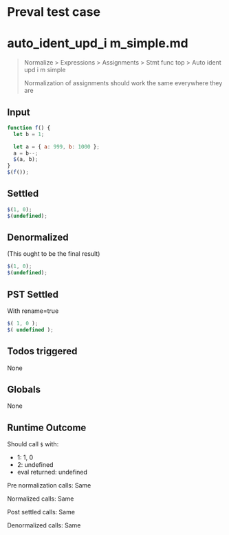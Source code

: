 # Preval test case

# auto_ident_upd_i m_simple.md

> Normalize > Expressions > Assignments > Stmt func top > Auto ident upd i m simple
>
> Normalization of assignments should work the same everywhere they are

## Input

`````js filename=intro
function f() {
  let b = 1;

  let a = { a: 999, b: 1000 };
  a = b--;
  $(a, b);
}
$(f());
`````


## Settled


`````js filename=intro
$(1, 0);
$(undefined);
`````


## Denormalized
(This ought to be the final result)

`````js filename=intro
$(1, 0);
$(undefined);
`````


## PST Settled
With rename=true

`````js filename=intro
$( 1, 0 );
$( undefined );
`````


## Todos triggered


None


## Globals


None


## Runtime Outcome


Should call `$` with:
 - 1: 1, 0
 - 2: undefined
 - eval returned: undefined

Pre normalization calls: Same

Normalized calls: Same

Post settled calls: Same

Denormalized calls: Same

